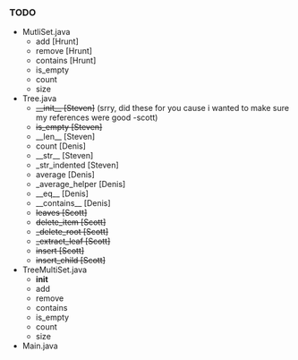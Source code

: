 ### TODO

- MutliSet.java
    - add [Hrunt]
    - remove [Hrunt]
    - contains [Hrunt]
    - is\_empty
    - count
    - size
- Tree.java
    - ~~\_\_init\_\_ [Steven]~~ (srry, did these for you cause i wanted to make sure my references were good -scott)
    - ~~is\_empty [Steven]~~
    - \_\_len\_\_ [Steven]
    - count [Denis]
    - \_\_str\_\_ [Steven]
    - \_str\_indented [Steven]
    - average [Denis]
    - \_average\_helper [Denis]
    - \_\_eq\_\_ [Denis]
    - \_\_contains\_\_ [Denis]
    - ~~leaves \[Scott\]~~
    - ~~delete\_item \[Scott\]~~
    - ~~\_delete\_root \[Scott\]~~
    - ~~\_extract\_leaf \[Scott\]~~
    - ~~insert \[Scott\]~~
    - ~~insert\_child \[Scott\]~~
- TreeMultiSet.java
    - __init__
    - add
    - remove
    - contains
    - is_empty
    - count
    - size
- Main.java
